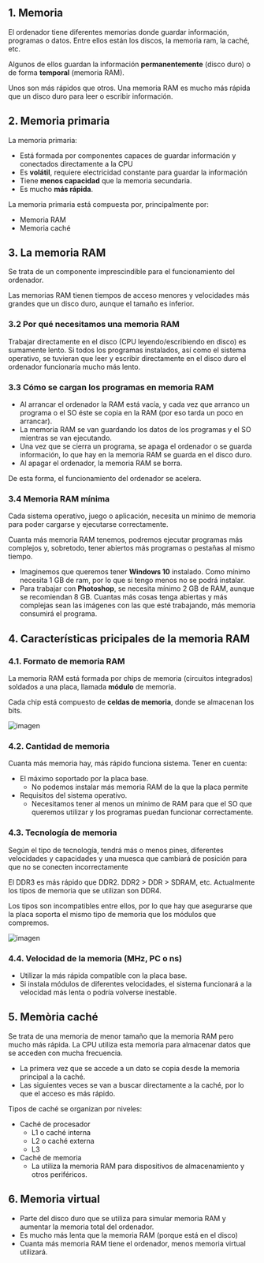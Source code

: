 
## 1. Memoria

El ordenador tiene diferentes memorias donde guardar información, programas o datos. Entre ellos están los discos, la memoria ram, la caché, etc.

Algunos de ellos guardan la información **permanentemente** (disco duro) o de forma **temporal** (memoria RAM).

Unos son más rápidos que otros. Una memoria RAM es mucho más rápida que un disco duro para leer o escribir información.

## 2. Memoria primaria

La memoria primaria:

- Está formada por componentes capaces de guardar información y conectados directamente a la CPU
- Es **volátil**, requiere electricidad constante para guardar la información
- Tiene **menos capacidad** que la memoria secundaria.
- Es mucho **más rápida**.

La memoria primaria está compuesta por, principalmente por:

- Memoria RAM
- Memoria caché

## 3. La memoria RAM

Se trata de un componente imprescindible para el funcionamiento del ordenador.

Las memorias RAM tienen tiempos de acceso menores y velocidades más grandes que un disco duro, aunque el tamaño es inferior.

### 3.2 Por qué necesitamos una memoria RAM

Trabajar directamente en el disco (CPU leyendo/escribiendo en disco) es sumamente lento. Si todos los programas instalados, así como el sistema operativo, se tuvieran que leer y escribir directamente en el disco duro el ordenador funcionaría mucho más lento.

### 3.3 Cómo se cargan los programas en memoria RAM

- Al arrancar el ordenador la RAM está vacía, y cada vez que arranco un programa o el SO éste se copia en la RAM (por eso tarda un poco en arrancar).
- La memoria RAM se van guardando los datos de los programas y el SO mientras se van ejecutando.
- Una vez que se cierra un programa, se apaga el ordenador o se guarda información, lo que hay en la memoria RAM se guarda en el disco duro.
- Al apagar el ordenador, la memoria RAM se borra.

De esta forma, el funcionamiento del ordenador se acelera.

### 3.4 Memoria RAM mínima

Cada sistema operativo, juego o aplicación, necesita un mínimo de memoria para poder cargarse y ejecutarse correctamente.

Cuanta más memoria RAM tenemos, podremos ejecutar programas más complejos y, sobretodo, tener abiertos más programas o pestañas al mismo tiempo.

- Imaginemos que queremos tener **Windows 10** instalado. Como mínimo necesita 1 GB de ram, por lo que si tengo menos no se podrá
instalar.
- Para trabajar con **Photoshop**, se necesita mínimo 2 GB de RAM, aunque se recomiendan 8 GB. Cuantas más cosas tenga abiertas
y más complejas sean las imágenes con las que esté trabajando, más memoria consumirá el programa.

## 4. Características pricipales de la memoria RAM

### 4.1. Formato de memoria RAM

La memoria RAM está formada por chips de memoria (circuitos integrados) soldados a una placa, llamada **módulo** de memoria.

Cada chip está compuesto de **celdas de memoria**, donde se almacenan los bits.

![imagen](img/2019-09-14-10-34-36.png)

### 4.2. Cantidad de memoria

Cuanta más memoria hay, más rápido funciona sistema. Tener en cuenta:

- El máximo soportado por la placa base.
  - No podemos instalar más memoria RAM de la que la placa permite
- Requisitos del sistema operativo.
  - Necesitamos tener al menos un mínimo de RAM para que el SO que queremos utilizar y los programas puedan funcionar correctamente.

### 4.3. Tecnología de memoria

Según el tipo de tecnología, tendrá más o menos pines, diferentes velocidades y capacidades y una muesca que cambiará de posición para que no se conecten incorrectamente

El DDR3 es más rápido que DDR2. DDR2 > DDR > SDRAM, etc. Actualmente los tipos de memoria que se utilizan son DDR4.

Los tipos son incompatibles entre ellos, por lo que hay que asegurarse que la placa soporta el mismo tipo de memoria que los módulos que compremos.

![imagen](img/2019-10-02-08-38-45.png)

### 4.4. Velocidad de la memoria (MHz, PC o ns)

- Utilizar la más rápida compatible con la placa base.
- Si instala módulos de diferentes velocidades, el sistema funcionará a la velocidad más lenta
o podría volverse inestable.

## 5. Memòria caché

Se trata de una memoria de menor tamaño que la memoria RAM pero mucho más rápida. La CPU utiliza esta memoria para almacenar datos que se acceden con mucha frecuencia.

- La primera vez que se accede a un dato se copia desde la memoria principal a la caché.
- Las siguientes veces se van a buscar directamente a la caché, por lo que el acceso es más rápido.

Tipos de caché se organizan por niveles:

- Caché de procesador
  - L1 o caché interna
  - L2 o caché externa
  - L3
- Caché de memoria
  - La utiliza la memoria RAM para dispositivos de almacenamiento y otros periféricos.

## 6. Memoria virtual

- Parte del disco duro que se utiliza para simular memoria RAM y aumentar la memoria total del ordenador.
- Es mucho más lenta que la memoria RAM (porque está en el disco)
- Cuanta más memoria RAM tiene el ordenador, menos memoria virtual utilizará.
